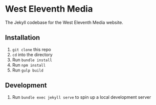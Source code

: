 # West Eleventh Media

The Jekyll codebase for the West Eleventh Media website.

## Installation

1. `git clone` this repo
2. `cd` into the directory
3. Run `bundle install`
4. Run `npm install`
5. Run `gulp build`

## Development

1. Run `bundle exec jekyll serve` to spin up a local development server
